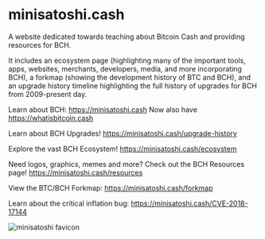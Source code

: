 # minisatoshi.cash
A website dedicated towards teaching about Bitcoin Cash and providing resources for BCH.

It includes an ecosystem page (highlighting many of the important tools, apps, websites, merchants, developers, media, and more incorporating BCH), a forkmap (showing the development history of BTC and BCH), and an upgrade history timeline highlighting the full history of upgrades for BCH from 2009-present day.

Learn about BCH: https://minisatoshi.cash
Now also have https://whatisbitcoin.cash

Learn about BCH Upgrades! https://minisatoshi.cash/upgrade-history

Explore the vast BCH Ecosystem! https://minisatoshi.cash/ecosystem

Need logos, graphics, memes and more? Check out the BCH Resources page! https://minisatoshi.cash/resources

View the BTC/BCH Forkmap: https://minisatoshi.cash/forkmap

Learn about the critical inflation bug: https://minisatoshi.cash/CVE-2018-17144

![minisatoshi favicon](https://github.com/minisat0shi/minisatoshi.cash/blob/main/favicon/favicon.svg)

